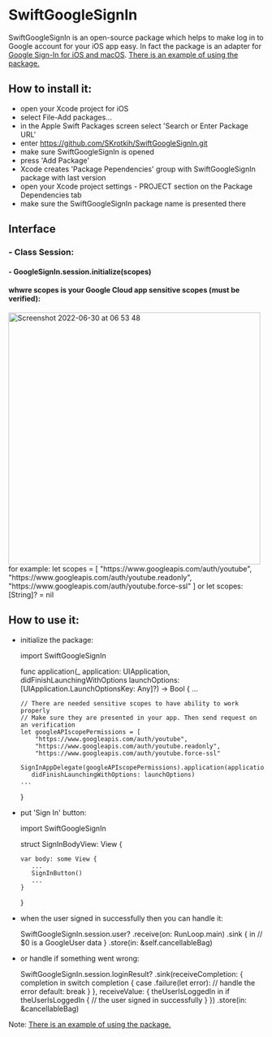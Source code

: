 # SwiftGoogleSignIn

SwiftGoogleSignIn is an open-source package which helps to make log in to Google account for your iOS app easy.
In fact the package is an adapter for [Google Sign-In for iOS and macOS](https://developers.google.com/identity/sign-in/ios/start).
[There is an example of using the package.](https://github.com/SKrotkih/YTLiveStreaming)

## How to install it:

- open your Xcode project for iOS
- select File-Add packages...
- in the Apple Swift Packages screen select 'Search or Enter Package URL'
- enter https://github.com/SKrotkih/SwiftGoogleSignIn.git
- make sure SwiftGoogleSignIn is opened
- press 'Add Package' 
- Xcode creates 'Package Pependencies' group with SwiftGoogleSignIn package with last version 
- open your Xcode project settings - PROJECT section on the Package Dependencies tab
- make sure the SwiftGoogleSignIn package name is presented there 

## Interface

### - Class Session:
#### - GoogleSignIn.session.initialize(scopes)
#### whwre scopes is your Google Cloud app sensitive scopes (must be verified):
<img width="496" alt="Screenshot 2022-06-30 at 06 53 48" src="https://user-images.githubusercontent.com/2775621/176594084-2397a49f-7539-488b-81c2-a5ce0c0eaaf6.png">
   for example: 
      let scopes = [
         "https://www.googleapis.com/auth/youtube",
         "https://www.googleapis.com/auth/youtube.readonly",
         "https://www.googleapis.com/auth/youtube.force-ssl"
      ]
     or 
     let scopes: [String]? = nil


## How to use it:

- initialize the package:

   import SwiftGoogleSignIn

   func application(_ application: UIApplication,
                    didFinishLaunchingWithOptions launchOptions: [UIApplication.LaunchOptionsKey: Any]?) -> Bool {
      ...

      // There are needed sensitive scopes to have ability to work properly
      // Make sure they are presented in your app. Then send request on an verification
      let googleAPIscopePermissions = [
          "https://www.googleapis.com/auth/youtube",
          "https://www.googleapis.com/auth/youtube.readonly",
          "https://www.googleapis.com/auth/youtube.force-ssl"
   
      SignInAppDelegate(googleAPIscopePermissions).application(application,
         didFinishLaunchingWithOptions: launchOptions)
      ...    
    
   }
   
- put 'Sign In' button:

   import SwiftGoogleSignIn

   struct SignInBodyView: View {

      var body: some View {
         ...
         SignInButton()
         ...
      }
   }

- when the user signed in successfully then you can handle it:

   SwiftGoogleSignIn.session.user?
      .receive(on: RunLoop.main)
      .sink { in
         // $0 is a GoogleUser data
      }
      .store(in: &self.cancellableBag)
      
- or handle if something went wrong:

   SwiftGoogleSignIn.session.loginResult?
      .sink(receiveCompletion: { completion in
         switch completion {
            case .failure(let error):
               // handle the error
            default:
               break
         }
         }, receiveValue: { theUserIsLoggedIn in
            if theUserIsLoggedIn {
               // the user signed in successfully
            }
         })
         .store(in: &cancellableBag)




 Note: [There is an example of using the package.](https://github.com/SKrotkih/YTLiveStreaming)
